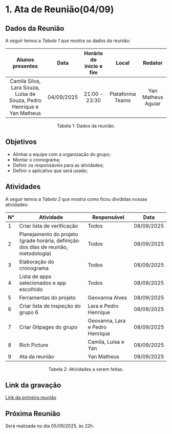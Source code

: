 # 1. Ata de Reunião(04/09)

## Dados da Reunião

A seguir temos a <i>Tabela 1</i> que mostra os dados da reunião:

|                                     Alunos presentes                                     |    Data    | Horário de inicio e fim |      Local       | Redator |
| :--------------------------------------------------------------------------------------: | :--------: | :---------------------: | :--------------: | :--------------: |
| Camila Silva, Lara Souza, Luísa de Souza, Pedro Henrique e Yan Matheus | 04/09/2025 |      21:00 - 23:30      | Plataforma Teams | Yan Matheus Aguiar |
<figcaption align="center">Tabela 1: Dados da reunião.</figcaption>

## Objetivos

- Alinhar a equipe com a organização do grupo;
- Montar o cronograma;
- Definir os responsáveis para as atividades;
- Definir o aplicativo que será usado;

## Atividades

A seguir temos a <i>Tabela 2</i> que mostra como ficou divididas nossas atividades:

| N°| Atividade | Responsável | Data |
| ---- | ---- | ---- | ---- | 
| 1 | Criar lista de verificação | Todos | 08/09/2025 |
| 2 | Planejamento do projeto (grade horária, definição dos dias de reunião, metodologia) |  Todos| 08/09/2025|
| 3 | Elaboração do cronograma | Todos| 08/09/2025|
| 4 | Lista de apps selecionados e app escolhido | Todos| 08/09/2025|
| 5 | Ferramentas do projeto | Geovanna Alves | 08/09/2025|
| 6 | Criar lista de inspeção do grupo 6| Lara e Pedro Henrique | 08/09/2025|
| 7 | Criar Gitpages do grupo | Geovanna, Lara e Pedro Henrique | 08/09/2025|
| 8 | Rich Picture | Camila, Luísa e Yan | 08/09/2025|
| 9 | Ata da reunião | Yan Matheus | 08/09/2025|
<figcaption align="center">Tabela 2: Atividades a serem feitas.</figcaption>

## Link da gravação

[Link da primeira reunião](https://www.youtube.com/watch?v=1ZlOacYxBDo&list=PLLWUvFk-8eapL5FB6mMvY3y0y_tqLEXji)

## Próxima Reunião

Será realizada no dia 05/09/2025, às 22h.
